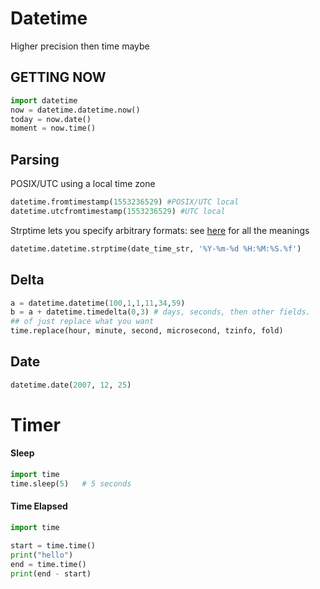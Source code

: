 # Datetime

Higher precision then time maybe

## GETTING NOW
```python
import datetime
now = datetime.datetime.now()
today = now.date()
moment = now.time()
```
## Parsing

POSIX/UTC using a local time zone

```python
datetime.fromtimestamp(1553236529) #POSIX/UTC local
datetime.utcfromtimestamp(1553236529) #UTC local
```

Strptime lets you specify arbitrary formats: see [here](https://docs.python.org/3/library/datetime.html#strftime-and-strptime-behavior) for all the meanings

```python
datetime.datetime.strptime(date_time_str, '%Y-%m-%d %H:%M:%S.%f')
```

## Delta

```python
a = datetime.datetime(100,1,1,11,34,59)
b = a + datetime.timedelta(0,3) # days, seconds, then other fields.
## of just replace what you want 
time.replace(hour, minute, second, microsecond, tzinfo, fold)
```

## Date

```python
datetime.date(2007, 12, 25)
```

# Timer

#### Sleep

```python
import time
time.sleep(5)  	# 5 seconds
```

#### Time Elapsed

```python
import time

start = time.time()
print("hello")
end = time.time()
print(end - start)
```